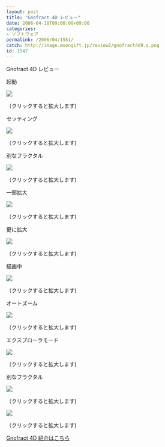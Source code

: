```yaml
---
layout: post
title: "Gnofract 4D レビュー"
date: 2006-04-18T09:00:00+09:00
categories:
- ソフトウェア
permalink: /2006/04/1551/
catch: http://image.moongift.jp/review2/gnofract4d9.s.png
id: 1547
---
```

Gnofract 4D レビュー  
<!--more-->

起動

  

[![](http://image.moongift.jp/review2/gnofract4d2.s.png)](http://image.moongift.jp/review2/gnofract4d2.png)  
  
（クリックすると拡大します)

  

セッティング

  

[![](http://image.moongift.jp/review2/gnofract4d5.s.png)](http://image.moongift.jp/review2/gnofract4d5.png)  
  
（クリックすると拡大します)

  

別なフラクタル

  

[![](http://image.moongift.jp/review2/gnofract4d6.s.png)](http://image.moongift.jp/review2/gnofract4d6.png)  
  
（クリックすると拡大します)

  

一部拡大

  

[![](http://image.moongift.jp/review2/gnofract4d7.s.png)](http://image.moongift.jp/review2/gnofract4d7.png)  
  
（クリックすると拡大します)

  

更に拡大

  

[![](http://image.moongift.jp/review2/gnofract4d8.s.png)](http://image.moongift.jp/review2/gnofract4d8.png)  
  
（クリックすると拡大します)

  

描画中

  

[![](http://image.moongift.jp/review2/gnofract4d9.s.png)](http://image.moongift.jp/review2/gnofract4d9.png)  
  
（クリックすると拡大します)

  

オートズーム

  

[![](http://image.moongift.jp/review2/gnofract4d10.s.png)](http://image.moongift.jp/review2/gnofract4d10.png)  
  
（クリックすると拡大します)

  

エクスプローラモード

  

[![](http://image.moongift.jp/review2/gnofract4d11.s.png)](http://image.moongift.jp/review2/gnofract4d11.png)  
  
（クリックすると拡大します)

  

別なフラクタル

  

[![](http://image.moongift.jp/review2/gnofract4d12.s.png)](http://image.moongift.jp/review2/gnofract4d12.png)  
  
（クリックすると拡大します)

  

[![](http://image.moongift.jp/review2/gnofract4d13.s.png)](http://image.moongift.jp/review2/gnofract4d13.png)  
  
（クリックすると拡大します)

  

[Gnofract 4D 紹介はこちら](http://oss.moongift.jp/intro/i-1546.html)

